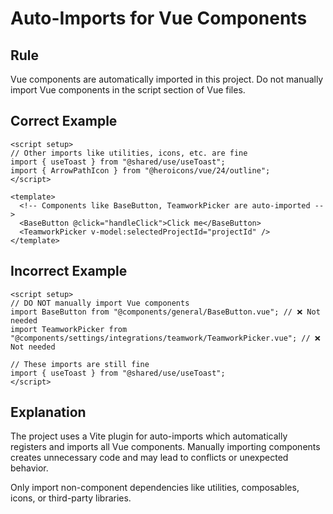 # Auto-Imports for Vue Components

## Rule

Vue components are automatically imported in this project. Do not manually import Vue components in the script section of Vue files.

## Correct Example

```vue
<script setup>
// Other imports like utilities, icons, etc. are fine
import { useToast } from "@shared/use/useToast";
import { ArrowPathIcon } from "@heroicons/vue/24/outline";
</script>

<template>
  <!-- Components like BaseButton, TeamworkPicker are auto-imported -->
  <BaseButton @click="handleClick">Click me</BaseButton>
  <TeamworkPicker v-model:selectedProjectId="projectId" />
</template>
```

## Incorrect Example

```vue
<script setup>
// DO NOT manually import Vue components
import BaseButton from "@components/general/BaseButton.vue"; // ❌ Not needed
import TeamworkPicker from "@components/settings/integrations/teamwork/TeamworkPicker.vue"; // ❌ Not needed

// These imports are still fine
import { useToast } from "@shared/use/useToast";
</script>
```

## Explanation

The project uses a Vite plugin for auto-imports which automatically registers and imports all Vue components. Manually importing components creates unnecessary code and may lead to conflicts or unexpected behavior.

Only import non-component dependencies like utilities, composables, icons, or third-party libraries.
